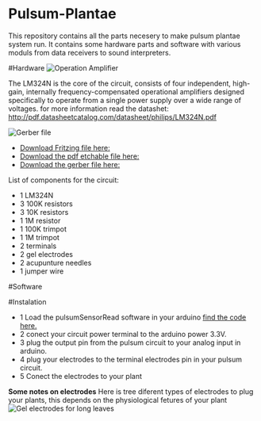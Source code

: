 # Pulsum-Plantae
This repository contains all the parts necesery to make pulsum plantae system run. It contains some hardware parts and software with various moduls from data receivers to sound interpreters. 

#Hardware
![Operation Amplifier](https://github.com/Lessnullvoid/Pulsum-Plantae/blob/master/esquematicos/lm324n.png?raw=true)

The LM324N is the core of the circuit, consists of four independent, high-gain, internally frequency-compensated operational amplifiers designed specifically to operate from a single power supply over a wide range of voltages. for more information read the datashet: http://pdf.datasheetcatalog.com/datasheet/philips/LM324N.pdf

![Gerber file](https://github.com/Lessnullvoid/Pulsum-Plantae/blob/master/esquematicos/gerber.png?raw=true)

- [Download Fritzing file here:](https://github.com/Lessnullvoid/Pulsum-Plantae/blob/master/pcb/GalvanicoLM324Final.fzz)
- [Download the pdf etchable file here:](https://github.com/Lessnullvoid/Pulsum-Plantae/tree/master/pcb/pdfLM324Final)
- [Download the gerber file here:](https://github.com/Lessnullvoid/Pulsum-Plantae/tree/master/pcb/GalvanicoLM324_Gerber_Final)

List of components for the circuit:
- 1 LM324N
- 3 100K resistors
- 3 10K resistors
- 1 1M resistor
- 1 100K trimpot
- 1 1M trimpot
- 2 terminals
- 2 gel electrodes
- 2 acupunture needles
- 1 jumper wire


#Software 

#Instalation 

- 1 Load the pulsumSensorRead software in your arduino [find the code here.](https://github.com/Lessnullvoid/Pulsum-Plantae/blob/master/arduino/pulsumSensorRead/pulsumSensorRead.ino)
- 2 conect your circuit power terminal to the arduino power 3.3V.
- 3 plug the output pin from the pulsum circuit to your analog input in arduino.
- 4 plug your electrodes to the terminal electrodes pin in your pulsum circuit.
- 5 Conect the electrodes to your plant 

**Some notes on electrodes**
Here is tree diferent types of electrodes to plug your plants, this depends on the physiological fetures of your plant
![Gel electrodes for long leaves](https://github.com/Lessnullvoid/Pulsum-Plantae/blob/master/img/gelelectrodes.jpg?raw=true)


